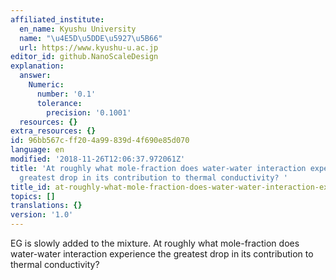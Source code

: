 ```yaml
---
affiliated_institute:
  en_name: Kyushu University
  name: "\u4E5D\u5DDE\u5927\u5B66"
  url: https://www.kyushu-u.ac.jp
editor_id: github.NanoScaleDesign
explanation:
  answer:
    Numeric:
      number: '0.1'
      tolerance:
        precision: '0.1001'
  resources: {}
extra_resources: {}
id: 96bb567c-ff20-4a99-839d-4f690e85d070
language: en
modified: '2018-11-26T12:06:37.972061Z'
title: 'At roughly what mole-fraction does water-water interaction experience the
  greatest drop in its contribution to thermal conductivity? '
title_id: at-roughly-what-mole-fraction-does-water-water-interaction-experience-the-greatest-drop-in-its-contribution-to-thermal-conductivity
topics: []
translations: {}
version: '1.0'
---
```


EG is slowly added to the mixture.
At roughly what mole-fraction does water-water interaction experience the greatest drop in its contribution to thermal conductivity?
